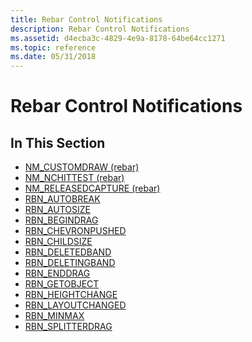 ```yaml
---
title: Rebar Control Notifications
description: Rebar Control Notifications
ms.assetid: d4ecba3c-4829-4e9a-8178-64be64cc1271
ms.topic: reference
ms.date: 05/31/2018
---
```


# Rebar Control Notifications

## In This Section

-   [NM\_CUSTOMDRAW (rebar)](nm-customdraw-rebar.md)
-   [NM\_NCHITTEST (rebar)](nm-nchittest-rebar.md)
-   [NM\_RELEASEDCAPTURE (rebar)](nm-releasedcapture-rebar-.md)
-   [RBN\_AUTOBREAK](rbn-autobreak.md)
-   [RBN\_AUTOSIZE](rbn-autosize.md)
-   [RBN\_BEGINDRAG](rbn-begindrag.md)
-   [RBN\_CHEVRONPUSHED](rbn-chevronpushed.md)
-   [RBN\_CHILDSIZE](rbn-childsize.md)
-   [RBN\_DELETEDBAND](rbn-deletedband.md)
-   [RBN\_DELETINGBAND](rbn-deletingband.md)
-   [RBN\_ENDDRAG](rbn-enddrag.md)
-   [RBN\_GETOBJECT](rbn-getobject.md)
-   [RBN\_HEIGHTCHANGE](rbn-heightchange.md)
-   [RBN\_LAYOUTCHANGED](rbn-layoutchanged.md)
-   [RBN\_MINMAX](rbn-minmax.md)
-   [RBN\_SPLITTERDRAG](rbn-splitterdrag.md)

 

 




